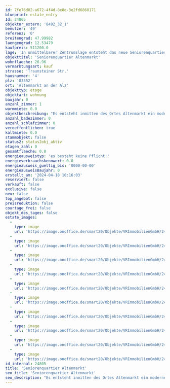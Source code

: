 ```yaml
---
id: 7fe76d02-a672-4f4d-8e8e-3e2fd6868171
blueprint: estate_entry
Id: 24805
objektnr_extern: '8492_32_1'
benutzer: '49'
referenz: '0'
breitengrad: 47.99982
laengengrad: 12.53479
kaufpreis: 511200.0
lage: 'In unmittelbarer Zentrumslage entsteht das neue Seniorenquartier in bevorzugter Lage. In unmittelbarer, fußläufiger Umgebung um das Grundstück befinden sich alle Einrichtungen des täglichen Lebens (Einkaufsmöglichkeiten, Cafés, Ärzte, Apotheken, Kirche, Gemeindeverwaltung, Naherholungsmöglichkeiten, etc.), was eine aktive Teilnahme am Gemeindegeschehen auch im hohen Alter und bei körperlichen Einschränkungen weiterhin ermöglicht. Ein ausschlaggebender Punkt des Konzeptes des Seniorenquartiers ist es, dass sich die Anlage und die sie bewohnenden Menschen in die Gemeinde einfügen und als integraler Teil dieser verstanden werden. Eine Ghettoisierung der „Pflegeeinrichtung“ innerhalb der Ortschaft soll verhindert werden. Auch dies wird durch die gute, zentrale Lage ermöglicht und vereinfacht.'
objekttitel: 'Seniorenquartier Altenmarkt'
wohnflaeche: 26.96
vermarktungsart: kauf
strasse: 'Traunsteiner Str.'
hausnummer: '4'
plz: '83352'
ort: 'Altenmarkt an der Alz'
objekttyp: etage
objektart: wohnung
baujahr: 0
anzahl_zimmer: 1
warmmiete: 0.0
objektbeschreibung: "Es entsteht inmitten des Ortes Altenmarkt ein moderner Neubau mit  schöner Grünanlage :\r\n\r\n- 20 x EZ (ca. 21 m²) davon 4 x rollstuhlgerecht ausgestattet\r\n- 2 x DZ (ca. 26 m²) rollstuhlgerecht ausgestattet\r\n- 38 x 1,5- Zi. Appartements (zwischen 43 m² und 59 m²)\r\n- 4 x 2 Zi- Appartements (zwischen 62 m² und 93 m²)\r\n- 2 Gewerbeeinheiten (Tagespflegeeinrichtung und Tagescafé )\r\n\r\nAn einem Ort werden die verschiedensten Betreuungsformen miteinander vereint: Ambulant betreute Wohnungen, Tagespflege sowie ambulant betreute Wohngruppen.\r\n\r\nDie Tagespflege ist auf 20 Gäste ausgelegt und besitzt eine Gesamtfläche von 245 m². Hierzu gehört ein großer Aufenthaltsbereich mit Tagesküche, Ruheräume, ein Pflegebad, Personal- und Büroräume, sowie WC- und Lagerflächen."
anzahl_badezimmer: 0
anzahl_schlafzimmer: 0
veroeffentlichen: true
kaltmiete: 0.0
stammobjekt: false
status2: status2obj_aktiv
etagen_zahl: 0
gesamtflaeche: 0.0
energieausweistyp: 'es besteht keine Pflicht!'
energieverbrauchskennwert: 0.0
energieausweis_gueltig_bis: '0000-00-00'
energieausweisBaujahr: 0
erstellt_am: '2024-04-18 10:16:03'
reserviert: false
verkauft: false
exclusive: false
neu: false
top_angebot: false
preisreduktion: false
courtage_frei: false
objekt_des_tages: false
estate_images:
  -
    type: image
    url: 'https://image.onoffice.de/smart20/Objekte/VRImmobilienGmbH/24805/_543761.jpg'
  -
    type: image
    url: 'https://image.onoffice.de/smart20/Objekte/VRImmobilienGmbH/24805/_543763.jpg'
  -
    type: image
    url: 'https://image.onoffice.de/smart20/Objekte/VRImmobilienGmbH/24805/_543765.jpg'
  -
    type: image
    url: 'https://image.onoffice.de/smart20/Objekte/VRImmobilienGmbH/24805/_543767.jpg'
  -
    type: image
    url: 'https://image.onoffice.de/smart20/Objekte/VRImmobilienGmbH/24805/_543769.jpg'
  -
    type: image
    url: 'https://image.onoffice.de/smart20/Objekte/VRImmobilienGmbH/24805/_543771.jpg'
  -
    type: image
    url: 'https://image.onoffice.de/smart20/Objekte/VRImmobilienGmbH/24805/_543773.jpg'
  -
    type: image
    url: 'https://image.onoffice.de/smart20/Objekte/VRImmobilienGmbH/24805/_543775.jpg'
  -
    type: image
    url: 'https://image.onoffice.de/smart20/Objekte/VRImmobilienGmbH/24805/_543777.jpg'
  -
    type: image
    url: 'https://image.onoffice.de/smart20/Objekte/VRImmobilienGmbH/24805/_543779.jpg'
id_internal: 24805
title: 'Seniorenquartier Altenmarkt'
seo_title: 'Seniorenquartier Altenmarkt'
seo_description: "Es entsteht inmitten des Ortes Altenmarkt ein moderner Neubau mit  schöner Grünanlage :\r\n\r\n- 20 x EZ (ca. 21 m²) davon 4 x rollstuhlgerecht ausgestattet\r\n- 2"
---
```

